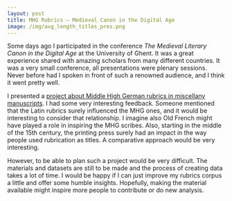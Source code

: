 ```yaml
---
layout: post
title: MHG Rubrics – Medieval Canon in the Digital Age
image: /img/avg_length_titles_pres.png
---
```


Some days ago I participated in the conference *The Medieval Literary Canon in the Digital Age* at the University of Ghent. It was a great experience shared with amazing scholars from many different countries. It was a very small conference, all presentations were plenary sessions. Never before had I spoken in front of such a renowned audience, and I think it went pretty well.

I presented a [project about Middle High German rubrics in miscellany manuscripts](http://gustavofernandezriva.com/projects/). I had some very interesting feedback. Someone mentioned that the Latin rubrics surely influenced the MHG ones, and it would be interesting to consider that relationship. I imagine also Old French might have played a role in inspiring the MHG scribes. Also, starting in the middle of the 15th century, the printing press surely had an impact in the way people used rubrication as titles. A comparative approach would be very interesting.

However, to be able to plan such a project would be very difficult. The materials and datasets are still to be made and the process of creating data takes a lot of time. I would be happy if I can just improve my rubrics corpus a little and offer some humble insights. Hopefully, making the material available might inspire more people to contribute or do new analysis.
